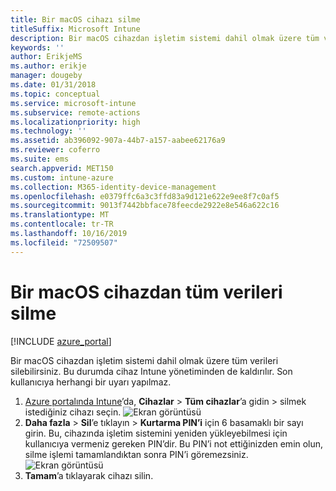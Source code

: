 ```yaml
---
title: Bir macOS cihazı silme
titleSuffix: Microsoft Intune
description: Bir macOS cihazdan işletim sistemi dahil olmak üzere tüm verileri silmeyi öğrenin.
keywords: ''
author: ErikjeMS
ms.author: erikje
manager: dougeby
ms.date: 01/31/2018
ms.topic: conceptual
ms.service: microsoft-intune
ms.subservice: remote-actions
ms.localizationpriority: high
ms.technology: ''
ms.assetid: ab396092-907a-44b7-a157-aabee62176a9
ms.reviewer: coferro
ms.suite: ems
search.appverid: MET150
ms.custom: intune-azure
ms.collection: M365-identity-device-management
ms.openlocfilehash: e0379ffc6a3c3ffd83a9d121e622e9ee8f7c0af5
ms.sourcegitcommit: 9013f7442bbface78feecde2922e8e546a622c16
ms.translationtype: MT
ms.contentlocale: tr-TR
ms.lasthandoff: 10/16/2019
ms.locfileid: "72509507"
---
```

# <a name="erase-all-data-from-a-macos-device"></a>Bir macOS cihazdan tüm verileri silme

[!INCLUDE [azure_portal](../includes/azure_portal.md)]

Bir macOS cihazdan işletim sistemi dahil olmak üzere tüm verileri silebilirsiniz. Bu durumda cihaz Intune yönetiminden de kaldırılır. Son kullanıcıya herhangi bir uyarı yapılmaz.

1. [Azure portalında Intune](https://aka.ms/intuneportal)’da, **Cihazlar** > **Tüm cihazlar**’a gidin > silmek istediğiniz cihazı seçin.
![Ekran görüntüsü](./media/device-erase/choosedevice.png)
2. **Daha fazla** > **Sil**’e tıklayın > **Kurtarma PIN’i** için 6 basamaklı bir sayı girin. Bu, cihazında işletim sistemini yeniden yükleyebilmesi için kullanıcıya vermeniz gereken PIN’dir. Bu PIN’i not ettiğinizden emin olun, silme işlemi tamamlandıktan sonra PIN’i göremezsiniz.
![Ekran görüntüsü](./media/device-erase/providepin.png)
3. **Tamam**’a tıklayarak cihazı silin.
